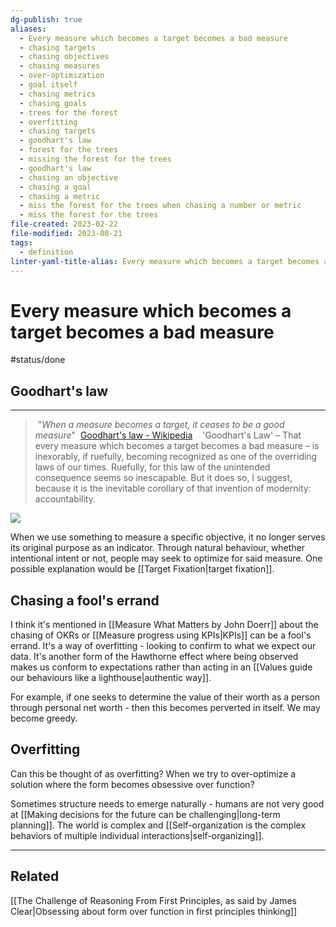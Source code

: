```yaml
---
dg-publish: true
aliases:
  - Every measure which becomes a target becomes a bad measure
  - chasing targets
  - chasing objectives
  - chasing measures
  - over-optimization
  - goal itself
  - chasing metrics
  - chasing goals
  - trees for the forest
  - overfitting
  - chasing targets
  - goodhart's law
  - forest for the trees
  - missing the forest for the trees
  - goodhart's law
  - chasing an objective
  - chasing a goal
  - chasing a metric
  - miss the forest for the trees when chasing a number or metric
  - miss the forest for the trees
file-created: 2023-02-22
file-modified: 2023-08-21
tags:
  - definition
linter-yaml-title-alias: Every measure which becomes a target becomes a bad measure
---
```


# Every measure which becomes a target becomes a bad measure

#status/done

## Goodhart's law

---

>  "_When a measure becomes a target, it ceases to be a good measure_"
>  [Goodhart's law - Wikipedia](https://en.wikipedia.org/wiki/Goodhart%27s_law)
>  
>  'Goodhart's Law' – That every measure which becomes a target becomes a bad measure – is inexorably, if ruefully, becoming recognized as one of the overriding laws of our times. Ruefully, for this law of the unintended consequence seems so inescapable. But it does so, I suggest, because it is the inevitable corollary of that invention of modernity: accountability.

![](https://www.cna.org/reports/2022/09/Goodharts-Law-Cartoon.png)

When we use something to measure a specific objective, it no longer serves its original purpose as an indicator. Through natural behaviour, whether intentional intent or not, people may seek to optimize for said measure. One possible explanation would be [[Target Fixation|target fixation]].

## Chasing a fool's errand

I think it's mentioned in [[Measure What Matters by John Doerr]] about the chasing of OKRs or [[Measure progress using KPIs|KPIs]] can be a fool's errand. It's a way of overfitting - looking to confirm to what we expect our data. It's another form of the Hawthorne effect where being observed makes us conform to expectations rather than acting in an [[Values guide our behaviours like a lighthouse|authentic way]].

For example, if one seeks to determine the value of their worth as a person through personal net worth - then this becomes perverted in itself. We may become greedy.

## Overfitting

Can this be thought of as overfitting? When we try to over-optimize a solution where the form becomes obsessive over function?

Sometimes structure needs to emerge naturally - humans are not very good at [[Making decisions for the future can be challenging|long-term planning]]. The world is complex and [[Self-organization is the complex behaviors of multiple individual interactions|self-organizing]].

---

## Related

[[The Challenge of Reasoning From First Principles, as said by James Clear|Obsessing about form over function in first principles thinking]]
